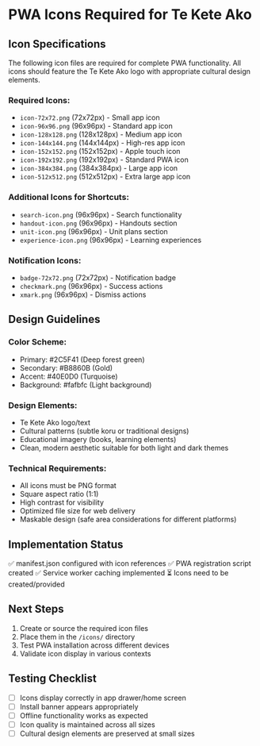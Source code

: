 # PWA Icons Required for Te Kete Ako

## Icon Specifications

The following icon files are required for complete PWA functionality. All icons should feature the Te Kete Ako logo with appropriate cultural design elements.

### Required Icons:
- `icon-72x72.png` (72x72px) - Small app icon
- `icon-96x96.png` (96x96px) - Standard app icon  
- `icon-128x128.png` (128x128px) - Medium app icon
- `icon-144x144.png` (144x144px) - High-res app icon
- `icon-152x152.png` (152x152px) - Apple touch icon
- `icon-192x192.png` (192x192px) - Standard PWA icon
- `icon-384x384.png` (384x384px) - Large app icon
- `icon-512x512.png` (512x512px) - Extra large app icon

### Additional Icons for Shortcuts:
- `search-icon.png` (96x96px) - Search functionality
- `handout-icon.png` (96x96px) - Handouts section
- `unit-icon.png` (96x96px) - Unit plans section  
- `experience-icon.png` (96x96px) - Learning experiences

### Notification Icons:
- `badge-72x72.png` (72x72px) - Notification badge
- `checkmark.png` (96x96px) - Success actions
- `xmark.png` (96x96px) - Dismiss actions

## Design Guidelines

### Color Scheme:
- Primary: #2C5F41 (Deep forest green)
- Secondary: #B8860B (Gold)
- Accent: #40E0D0 (Turquoise)
- Background: #fafbfc (Light background)

### Design Elements:
- Te Kete Ako logo/text
- Cultural patterns (subtle koru or traditional designs)
- Educational imagery (books, learning elements)
- Clean, modern aesthetic suitable for both light and dark themes

### Technical Requirements:
- All icons must be PNG format
- Square aspect ratio (1:1)
- High contrast for visibility
- Optimized file size for web delivery
- Maskable design (safe area considerations for different platforms)

## Implementation Status
✅ manifest.json configured with icon references
✅ PWA registration script created
✅ Service worker caching implemented
⏳ Icons need to be created/provided

## Next Steps
1. Create or source the required icon files
2. Place them in the `/icons/` directory
3. Test PWA installation across different devices
4. Validate icon display in various contexts

## Testing Checklist
- [ ] Icons display correctly in app drawer/home screen
- [ ] Install banner appears appropriately  
- [ ] Offline functionality works as expected
- [ ] Icon quality is maintained across all sizes
- [ ] Cultural design elements are preserved at small sizes